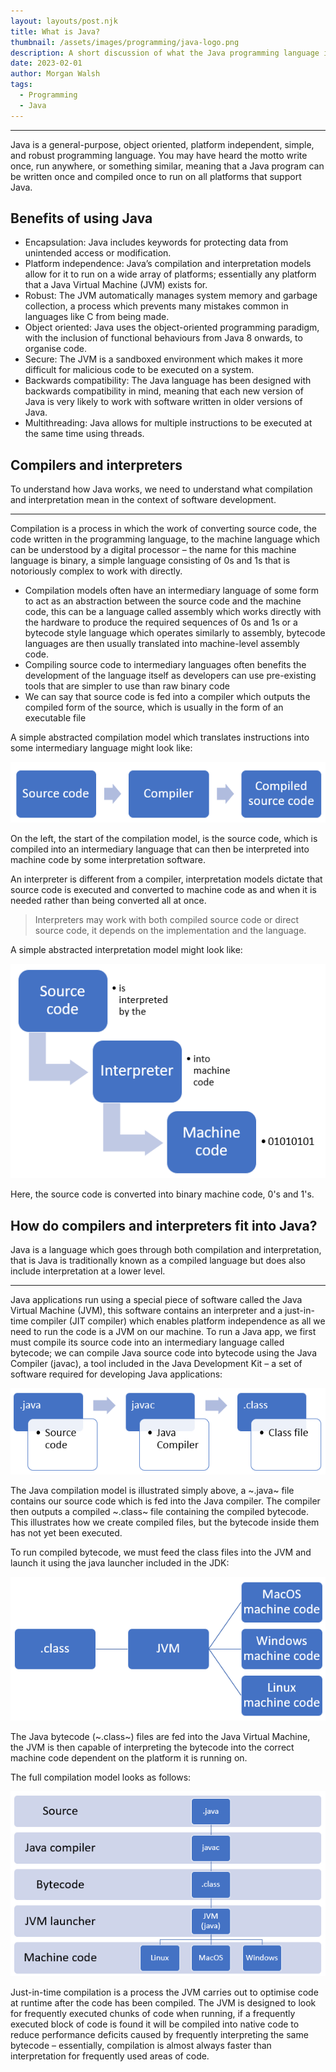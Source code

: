 ```yaml
---
layout: layouts/post.njk
title: What is Java?
thumbnail: /assets/images/programming/java-logo.png
description: A short discussion of what the Java programming language is...
date: 2023-02-01
author: Morgan Walsh
tags:
  - Programming
  - Java
---
```


---------------------------------------

Java is a general-purpose, object oriented, platform independent, simple, and robust programming language. You may have heard the motto write once, run anywhere, or something similar, meaning that a Java program can be written once and compiled once to run on all platforms that support Java.

## Benefits of using Java

- Encapsulation: Java includes keywords for protecting data from unintended access or modification.
- Platform independence: Java’s compilation and interpretation models allow for it to run on a wide array of platforms; essentially any platform that a Java Virtual Machine (JVM) exists for.
- Robust: The JVM automatically manages system memory and garbage collection, a process which prevents many mistakes common in languages like C from being made.
- Object oriented: Java uses the object-oriented programming paradigm, with the inclusion of functional behaviours from Java 8 onwards, to organise code.
- Secure: The JVM is a sandboxed environment which makes it more difficult for malicious code to be executed on a system.
- Backwards compatibility: The Java language has been designed with backwards compatibility in mind, meaning that each new version of Java is very likely to work with software written in older versions of Java.
- Multithreading: Java allows for multiple instructions to be executed at the same time using threads.

## Compilers and interpreters

To understand how Java works, we need to understand what compilation and interpretation mean in the context of software development.

-------------------------------------

Compilation is a process in which the work of converting source code, the code written in the programming language, to the machine language which can be understood by a digital processor – the name for this machine language is binary, a simple language consisting of 0s and 1s that is notoriously complex to work with directly.

- Compilation models often have an intermediary language of some form to act as an abstraction between the source code and the machine code, this can be a language called assembly which works directly with the hardware to produce the required sequences of 0s and 1s or a bytecode style language which operates similarly to assembly, bytecode languages are then usually translated into machine-level assembly code.
- Compiling source code to intermediary languages often benefits the development of the language itself as developers can use pre-existing tools that are simpler to use than raw binary code 
- We can say that source code is fed into a compiler which outputs the compiled form of the source, which is usually in the form of an executable file

A simple abstracted compilation model which translates instructions into some intermediary language might look like:

![Simplified generic compilation model](/img/java/simplified-compilation-model.png)

On the left, the start of the compilation model, is the source code, which is compiled into an intermediary language that can then be interpreted into machine code by some interpretation software.

An interpreter is different from a compiler, interpretation models dictate that source code is executed and converted to machine code as and when it is needed rather than being converted all at once.

> Interpreters may work with both compiled source code or direct source code, it depends on the implementation and the language.

A simple abstracted interpretation model might look like:

![Simplified generic interpretation model](/img/java/simplified-interpretation-model.png)

Here, the source code is converted into binary machine code, 0's and 1's.

## How do compilers and interpreters fit into Java?

Java is a language which goes through both compilation and interpretation, that is Java is traditionally known as a compiled language but does also include interpretation at a lower level.

-----------------------------------------------------------------

Java applications run using a special piece of software called the Java Virtual Machine (JVM), this software contains an interpreter and a just-in-time compiler (JIT compiler) which enables platform independence as all we need to run the code is a JVM on our machine. To run a Java app, we first must compile its source code into an intermediary language called bytecode; we can compile Java source code into bytecode using the Java Compiler (javac), a tool included in the Java Development Kit – a set of software required for developing Java applications:

![Java source code compilation](/img/java/compiling-java-src-code.png)

The Java compilation model is illustrated simply above, a ~.java~ file contains our source code which is fed into the Java compiler. The compiler then outputs a compiled ~.class~ file containing the compiled bytecode. This illustrates how we create compiled files, but the bytecode inside them has not yet been executed. 

To run compiled bytecode, we must feed the class files into the JVM and launch it using the java launcher included in the JDK:

![Java simple compilation model](/img/java/cross-platform-compilation-simple.png)

The Java bytecode (~.class~) files are fed into the Java Virtual Machine, the JVM is then capable of interpreting the bytecode into the correct machine code dependent on the platform it is running on.
 
The full compilation model looks as follows:

![Java full compilation and interpretation model](/img/java/full-compilation-model.png)

Just-in-time compilation is a process the JVM carries out to optimise code at runtime after the code has been compiled. The JVM is designed to look for frequently executed chunks of code when running, if a frequently executed block of code is found it will be compiled into native code to reduce performance deficits caused by frequently interpreting the same bytecode – essentially, compilation is almost always faster than interpretation for frequently used areas of code.
